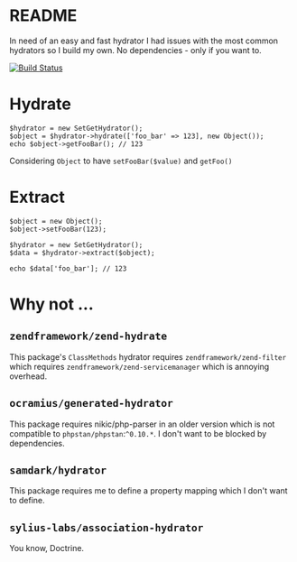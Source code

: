 # README

In need of an easy and fast hydrator I had issues with the 
most common hydrators so I build my own. No dependencies - only
if you want to.

[![Build Status](https://travis-ci.org/antiphp/hydrator.svg?branch=master)](https://travis-ci.org/antiphp/hydrator)

# Hydrate

    $hydrator = new SetGetHydrator();
    $object = $hydrator->hydrate(['foo_bar' => 123], new Object());
    echo $object->getFooBar(); // 123

Considering `Object` to have `setFooBar($value)` and `getFoo()`
    
# Extract

    $object = new Object();
    $object->setFooBar(123);
    
    $hydrator = new SetGetHydrator();
    $data = $hydrator->extract($object);
    
    echo $data['foo_bar']; // 123


# Why not ...

## `zendframework/zend-hydrate`

This package's `ClassMethods` hydrator requires `zendframework/zend-filter` which
requires `zendframework/zend-servicemanager` which is annoying overhead. 


## `ocramius/generated-hydrator`

This package requires nikic/php-parser in an older version which is not 
compatible to `phpstan/phpstan`:`^0.10.*`. I don't want to be blocked by dependencies.


## `samdark/hydrator`

This package requires me to define a property mapping which
I don't want to define.


## `sylius-labs/association-hydrator`

You know, Doctrine.